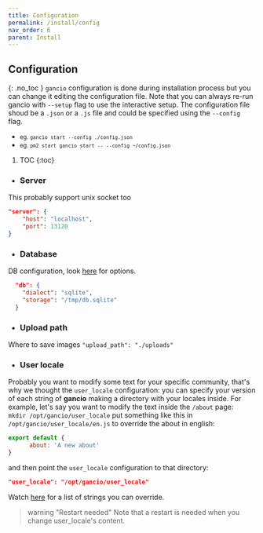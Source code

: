 ```yaml
---
title: Configuration
permalink: /install/config
nav_order: 6
parent: Install
---
```


## Configuration
{: .no_toc }
`gancio` configuration is done during installation process but you can change it editing the configuration file. Note that you can always re-run gancio with `--setup` flag to use the interactive setup.
The configuration file shoud be a `.json` or a `.js` file and could be specified using the `--config` flag.

- <small>eg. `gancio start --config ./config.json`</small>
- <small>eg. `pm2 start gancio start -- --config ~/config.json`</small>

1. TOC
{:toc}

- ### Server
This probably support unix socket too

```json
"server": {
    "host": "localhost",
    "port": 13120
}
```

- ### Database
DB configuration, look [here](https://sequelize.org/master/class/lib/sequelize.js~Sequelize.html#instance-constructor-constructor) for options.
```json
  "db": {
    "dialect": "sqlite",
    "storage": "/tmp/db.sqlite"
  }
```
- ### Upload path
Where to save images
`"upload_path": "./uploads"`

- ### User locale
Probably you want to modify some text for your specific community, that's
why we thought the `user_locale` configuration: you can specify your version of
each string of **gancio** making a directory with your locales inside.
For example, let's say you want to modify the text inside the `/about`
page:  
`mkdir /opt/gancio/user_locale`
put something like this in `/opt/gancio/user_locale/en.js` to override the about in
english:  
```js
export default {
      about: 'A new about'
}
```  
and then point the `user_locale` configuration to that directory:  
```json
"user_locale": "/opt/gancio/user_locale"
```  
Watch [here](https://framagit.org/les/gancio/tree/master/locales) for a
list of strings you can override.

> warning "Restart needed"
> Note that a restart is needed when you change user_locale's content.
